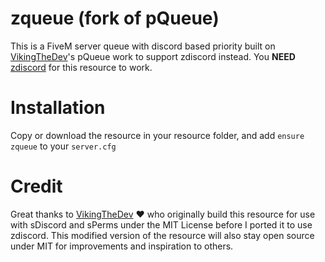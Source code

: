 # zqueue (fork of pQueue)

This is a FiveM server queue with discord based priority built on [VikingTheDev](https://github.com/VikingTheDev/)'s pQueue work to support zdiscord instead.
You **NEED** [zdiscord](https://github.com/zfbx/zdiscord) for this resource to work.

# Installation
Copy or download the resource in your resource folder, and add `ensure zqueue` to your `server.cfg`

<!--

# Config
The config (`config.js`) file can be found in the ``src`` folder.
In the config file you will find three different sections the first being the settings section:
```js
"settings": {
        "debug": false,
        "alwaysUse": false,
        "graceListTime": 5
    }
```
`debug` Will enable debug messages in your console, such as: users being added to the queue and their priority, users being removed from the queue and the queue itself.

`alwaysUse` If set to true the queue will ALWAYS be used, regardless of the number of people in server, this will only allow one user to connect at a time. If set to false the queue will only take effect if there's < 5 open slots.

`graceListTime` How long a user that has just disconnect/crashed has too reconnect before they will be put at the end of the queue again. (In minutes)


The next section is for customizing the Adaptive Card UI presented to users while in the queue. Should be obvious what the different settings do, see the screenshot or the comments down below if you are still unsure.
**Note: If you copy this over to your config file the comments MUST be removed**
```js
"adaptiveCard": {
        "card_title_isVisible": false, // decides whether the title is visible, defaults to false as you will most likely have your community name in the header.
        "card_title": "Title", // the cards title, recommended use is for your community's name.
        "card_header": "https://i.ibb.co/6DWQg68/dxIwJT3.png", // a link to the header picture
        "card_description": "card description", // a short description can be used for messages such as "While you're waiting check out our Discord"
        "button1_title": "Button 1", // The title for the first button
        "button1_url": "https://discord.gg/ssrp", // The URL the first button should open.
        "button2_title": "Button 2", // The title for the second button
        "button2_url": "https://instagram.com/ssrp.leo/" // The URL the second button should open.
    },
```
![Alt text](https://i.ibb.co/7CT9rQK/Screenshot-29.png "Adaptive Card Layout")




The third and the final section is the most complicated to set up as it requires an understanding of how [sPerms](https://forum.cfx.re/t/release-sperms-real-time-discord-perms/1686063) and [sDiscord](https://forum.cfx.re/t/release-sdiscord/1680021) works, as well as some experience with working with objects in JS. But if you follow all the following steps you should be able to set everything up without problems:

1. Download and set up sDiscord and sPerms

2. Add the roles you want to set up priority for in the sPerms config file (src/config.json).
In the config file the individual roles are divided into categories, example configuration:
```js
{
  "discordRoles": {
    "administration": {
      "owner": "Discord Role ID",
      "coOwner": "Discord Role ID",
      "headDev": "Disord Role ID"
    },
    "staff": {
      "admin": "Discord Role ID",
      "mod": "Discord Role ID"
    }
  },
  "needDiscord": false
}
```
When sPerms builds the ``perms`` object it checks each individual role, but also the different categories (if you have one role in a category, the category will return as true). We can see the built ``perms`` object by going into the client script in sPerms (src/client/index.js) and adding ``console.log(perms)`` to the ``sPerms:setPerms`` event, this will log the object in the player's console when they first spawn in:

![Alt text](https://i.ibb.co/kgmv3v1/image-2021-01-16-210720.png "Structure of the built perms")

3. Add the roles you want to set up for priority to the ``pQueue`` config file (``queue.config.json``).
```js
{
  "category": "category",
  "role": "roleName",
  "prio": 1
}
```
``category`` If you want to check for an individual role this should be the category the role is under, ex. staff. If you want to check for a whole category this should just be "category"

``role`` If you are checking for a role, this should be the name of the role, ex. owner. If you are checking a whole category it should be the name of the category ex. staff.

``prio`` This is the priority, the lower the number the higher the priority. (Use whole numbers)

Here is an example for how you could set up the priority:
```js
{
    "category": "administration",
    "role": "owner",
    "prio": 1
},
{
    "category": "category",
    "role": "administration",
    "prio": 2
},
{
    "category": "category",
    "role":  "staff",
    "prio": 3
}
```
**NOTE: Make sure you sort the priority from highest to lowest, if not the script might not use the highest priority if a user has multiple roles**

Lastly, set ``defaultPrio`` to a higher number than all the priority roles/categories, in the last example it would be ``4`` or higher.


If everything has been done correctly, the script should now work as intended. If you have any issues, feel free to reach out to me on Discord (MightyViking#9126)

-->

# Credit

Great thanks to [VikingTheDev](https://github.com/VikingTheDev/pQueue) ♥ who originally build this resource for use with sDiscord and sPerms under the MIT License before I ported it to use zdiscord.
This modified version of the resource will also stay open source under MIT for improvements and inspiration to others.
